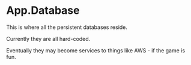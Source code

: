 ﻿# App.Database

This is where all the persistent databases reside.

Currently they are all hard-coded.

Eventually they may become services to things like AWS - if the game is fun.
